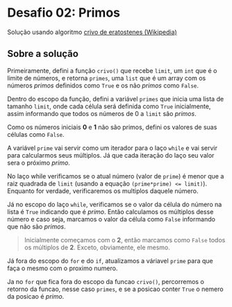 # Desafio 02: Primos
Solução usando algoritmo [crivo de eratostenes (Wikipedia)](https://pt.m.wikipedia.org/wiki/Crivo_de_Erat%C3%B3stenes)

## Sobre a solução
Primeiramente, defini a função `crivo()` que recebe `limit`, um `int` que é o limite de números, e retorna `primes`, uma `list` que é um array com os números *primos* definidos como `True` e os não *primos* como `False`.

Dentro do escopo da função, defini a variável `primes` que inicia uma lista de tamanho `limit`, onde cada célula será definida como `True` inicialmente, assim informando que todos os números de 0 a `limit` são *primos*.

Como os números iniciais **0** e **1** não são primos, defini os valores de suas células como `False`.

A variável `prime` vai servir como um iterador para o laço `while` e vai servir para calcularmos seus múltiplos. Já que cada iteração do laço seu valor sera o próximo *primo*.

No laço while verificamos se o atual número (valor de `prime`) é menor que a raiz quadrada de `limit` (usando a equação `(prime*prime) <= limit)`). Enquanto for verdade, verificaremos os multiplos daquele número.

Já no escopo do laço `while`, verificamos se o valor da célula do número na lista é `True` indicando que é *primo*. Então calculamos os múltiplos desse número e caso seja, marcamos o valor da célula como `False` informando que não são *primos*.

> Inicialmente começamos com o **2**, então marcamos como `False` todos os múltiplos de **2**. Exceto, obviamente, ele mesmo.

Já fora do escopo do `for` e do `if`, atualizamos a váriavel `prime` para que faça o mesmo com o proximo numero.

Ja no `for` que fica fora do escopo da funcao `crivo()`, percorremos o retorno da funcao, nesse caso `primes`, e se a posicao conter `True` o nemero da posicao é *primo*.
